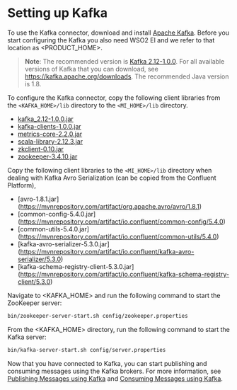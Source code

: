 # Setting up Kafka

To use the Kafka connector, download and install [Apache Kafka](http://kafka.apache.org/downloads.html). Before you start configuring the Kafka you also need WSO2 EI and we refer to that location as <PRODUCT_HOME>.

> **Note**: The recommended version is [Kafka 2.12-1.0.0](https://www.apache.org/dyn/closer.cgi?path=/kafka/1.0.0/kafka_2.12-1.0.0.tgz). For all available versions of Kafka that you can download, see https://kafka.apache.org/downloads. The recommended Java version is 1.8.

To configure the Kafka connector, copy the following client libraries from the `<KAFKA_HOME>/lib` directory to the `<MI_HOME>/lib` directory.

* [kafka_2.12-1.0.0.jar](https://mvnrepository.com/artifact/org.apache.kafka/kafka_2.12/1.0.0)  
* [kafka-clients-1.0.0.jar](https://mvnrepository.com/artifact/org.apache.kafka/kafka-clients/1.0.0)
* [metrics-core-2.2.0.jar](https://mvnrepository.com/artifact/com.yammer.metrics/metrics-core/2.2.0)
* [scala-library-2.12.3.jar](https://mvnrepository.com/artifact/org.scala-lang/scala-library/2.12.3)
* [zkclient-0.10.jar](https://mvnrepository.com/artifact/com.101tec/zkclient/0.10)
* [zookeeper-3.4.10.jar](https://mvnrepository.com/artifact/org.apache.zookeeper/zookeeper/3.4.10)

Copy the following client libraries to the `<MI_HOME>/lib` directory when dealing with Kafka Avro Serialization (can be copied from the Confluent Platform),

* [avro-1.8.1.jar] (https://mvnrepository.com/artifact/org.apache.avro/avro/1.8.1)
* [common-config-5.4.0.jar] (https://mvnrepository.com/artifact/io.confluent/common-config/5.4.0)
* [common-utils-5.4.0.jar] (https://mvnrepository.com/artifact/io.confluent/common-utils/5.4.0)
* [kafka-avro-serializer-5.3.0.jar] (https://mvnrepository.com/artifact/io.confluent/kafka-avro-serializer/5.3.0)
* [kafka-schema-registry-client-5.3.0.jar] (https://mvnrepository.com/artifact/io.confluent/kafka-schema-registry-client/5.3.0)

Navigate to <KAFKA_HOME> and run the following command to start the ZooKeeper server:

```bash
bin/zookeeper-server-start.sh config/zookeeper.properties
```

From the <KAFKA_HOME> directory, run the following command to start the Kafka server:

```bash
bin/kafka-server-start.sh config/server.properties
```

Now that you have connected to Kafka, you can start publishing and consuming messages using the Kafka brokers. For more information, see [Publishing Messages using Kafka](kafka-connector-producer-example.md) and [Consuming Messages using Kafka](kafka-inbound-endpoint-example.md).